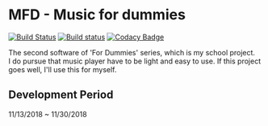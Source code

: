 # MFD - Music for dummies

[![Build Status](https://travis-ci.com/plzfday/MFD.svg?branch=master)](https://travis-ci.com/plzfday/MFD)
[![Build status](https://ci.appveyor.com/api/projects/status/ipmitt9odlx2ho2c/branch/master?svg=true)](https://ci.appveyor.com/project/plzfday/mfd/branch/master)
[![Codacy Badge](https://api.codacy.com/project/badge/Grade/edaa32785f374ae2b2c6ad85167e7bd7)](https://www.codacy.com/manual/qkrehddus01/MFD?utm_source=github.com&amp;utm_medium=referral&amp;utm_content=plzfday/MFD&amp;utm_campaign=Badge_Grade)

The second software of 'For Dummies' series, which is my school project.  
I do pursue that music player have to be light and easy to use. If this project goes well, I'll use this for myself.

## Development Period

11/13/2018 ~ 11/30/2018
